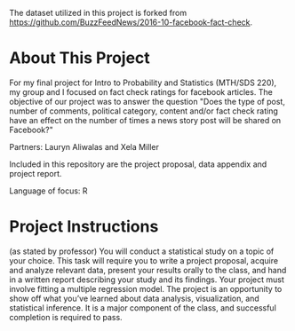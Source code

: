 The dataset utilized in this project is forked from https://github.com/BuzzFeedNews/2016-10-facebook-fact-check.

# About This Project

For my final project for Intro to Probability and Statistics (MTH/SDS 220), my group and I focused on fact check ratings for facebook articles. The objective of our project was to answer the question "Does the type of post, number of comments, political category, content and/or fact check rating have an effect on the number of times a news story post will be shared on Facebook?"

Partners:
Lauryn Aliwalas and Xela Miller

Included in this repository are the project proposal, data appendix and project report.

Language of focus: R

# Project Instructions
(as stated by professor)
You will conduct a statistical study on a topic of your choice. This task will require you to write a project proposal, acquire and analyze relevant data, present your results orally to the class, and hand in a written report describing your study and its findings. Your project must involve fitting a multiple regression model. The project is an opportunity to show off what you’ve learned about data analysis, visualization, and statistical inference. It is a major component of the class, and successful completion is required to pass.
